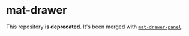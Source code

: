 # mat-drawer

This repository **is deprecated**. It's been merged with [`mat-drawer-panel`](https://github.com/expandjs/mat-drawer-panel).
